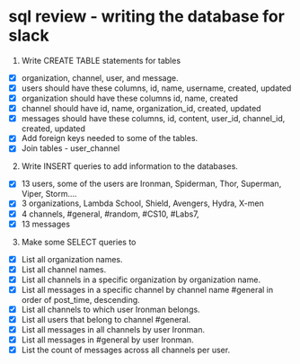 # sql review - writing the database for slack
  1. Write CREATE TABLE statements for tables 
  * [x] organization, channel, user, and message.
  * [x] users should have these columns, id, name, username, created, updated 
  * [x] organization should have these columns id, name, created
  * [x] channel should have id, name, organization_id,  created, updated 
  * [x] messages should have these columns, id, content, user_id, channel_id, created, updated
  * [x] Add foreign keys needed to some of the tables.
  * [x] Join tables - user_channel
    
  2. Write INSERT queries to add information to the databases.
  * [x] 13 users, some of the users are Ironman, Spiderman, Thor, Superman, Viper, Storm....
  * [x] 3 organizations, Lambda School, Shield, Avengers, Hydra, X-men
  * [x] 4 channels, #general, #random, #CS10, #Labs7,
  * [x] 13 messages
   
  3. Make some SELECT queries to 
  * [x] List all organization names.
  * [x] List all channel names.
  * [x] List all channels in a specific organization by organization name.
  * [x] List all messages in a specific channel by channel name #general in order of post_time, descending.
  * [x] List all channels to which user Ironman belongs.
  * [x] List all users that belong to channel #general.
  * [x] List all messages in all channels by user Ironman.
  * [x] List all messages in #general by user Ironman.
  * [x] List the count of messages across all channels per user.
